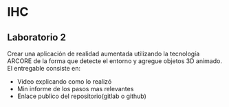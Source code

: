 # IHC
## Laboratorio 2
Crear una aplicación de realidad aumentada utilizando la tecnología ARCORE de la forma que detecte el entorno y agregue objetos 3D animado. 
El entregable consiste en:
- Video explicando como lo realizó
- Min informe de los pasos mas relevantes
- Enlace publico del repositorio(gitlab o github)
